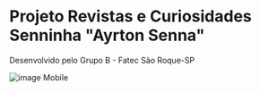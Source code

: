 # Projeto Revistas e Curiosidades Senninha "Ayrton Senna"

Desenvolvido pelo Grupo B - Fatec São Roque-SP

![image](https://user-images.githubusercontent.com/85910570/167731794-aeb550ea-b85d-4d1c-9bc1-bb416de1c6a8.png) Mobile
